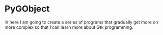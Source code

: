 # PyGObject
In here I am going to create a series of programs that gradually get more on more complex so that I can learn more about Gtk programming.

